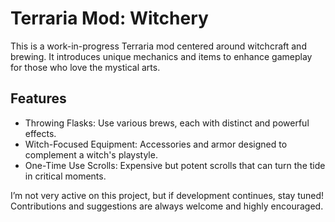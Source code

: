 # Terraria Mod: Witchery
This is a work-in-progress Terraria mod centered around witchcraft and brewing. It introduces unique mechanics and items to enhance gameplay for those who love the mystical arts.

## Features
- Throwing Flasks: Use various brews, each with distinct and powerful effects.
- Witch-Focused Equipment: Accessories and armor designed to complement a witch's playstyle.
- One-Time Use Scrolls: Expensive but potent scrolls that can turn the tide in critical moments.   

I’m not very active on this project, but if development continues, stay tuned! Contributions and suggestions are always welcome and highly encouraged.
